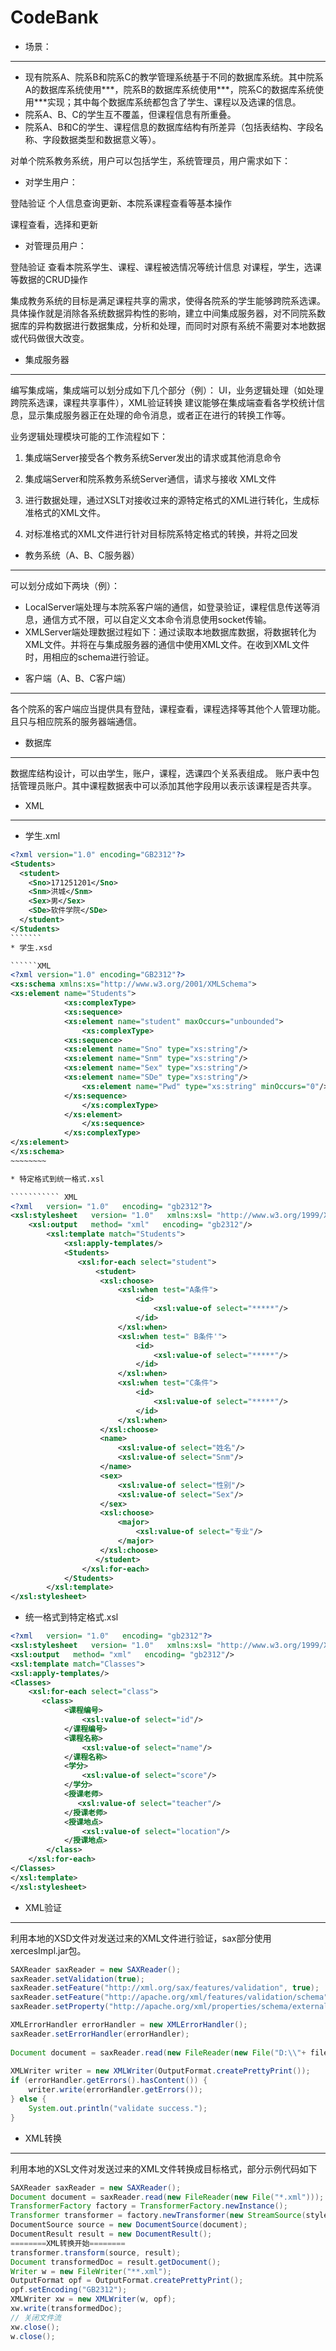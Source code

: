 CodeBank
========

- 场景：
--------

- 现有院系A、院系B和院系C的教学管理系统基于不同的数据库系统。其中院系A的数据库系统使用***，院系B的数据库系统使用***，院系C的数据库系统使用***实现；其中每个数据库系统都包含了学生、课程以及选课的信息。
- 院系A、B、C的学生互不覆盖，但课程信息有所重叠。
- 院系A、B和C的学生、课程信息的数据库结构有所差异（包括表结构、字段名称、字段数据类型和数据意义等）。

对单个院系教务系统，用户可以包括学生，系统管理员，用户需求如下：
- 对学生用户：

登陆验证
个人信息查询更新、本院系课程查看等基本操作

课程查看，选择和更新
- 对管理员用户：

登陆验证
查看本院系学生、课程、课程被选情况等统计信息
对课程，学生，选课等数据的CRUD操作

集成教务系统的目标是满足课程共享的需求，使得各院系的学生能够跨院系选课。
具体操作就是消除各系统数据异构性的影响，建立中间集成服务器，对不同院系数据库的异构数据进行数据集成，分析和处理，而同时对原有系统不需要对本地数据或代码做很大改变。

- 集成服务器
-----------

编写集成端，集成端可以划分成如下几个部分（例）：
UI，业务逻辑处理（如处理跨院系选课，课程共享事件），XML验证转换
建议能够在集成端查看各学校统计信息，显示集成服务器正在处理的命令消息，或者正在进行的转换工作等。

业务逻辑处理模块可能的工作流程如下：

1. 集成端Server接受各个教务系统Server发出的请求或其他消息命令

2. 集成端Server和院系教务系统Server通信，请求与接收 XML文件

3. 进行数据处理，通过XSLT对接收过来的源特定格式的XML进行转化，生成标准格式的XML文件。

4. 对标准格式的XML文件进行针对目标院系特定格式的转换，并将之回发

- 教务系统（A、B、C服务器）
-------------------------

可以划分成如下两块（例）：
* LocalServer端处理与本院系客户端的通信，如登录验证，课程信息传送等消息，通信方式不限，可以自定义文本命令消息使用socket传输。
* XMLServer端处理数据过程如下：通过读取本地数据库数据，将数据转化为XML文件。并将在与集成服务器的通信中使用XML文件。在收到XML文件时，用相应的schema进行验证。

- 客户端（A、B、C客户端）
------------------------

各个院系的客户端应当提供具有登陆，课程查看，课程选择等其他个人管理功能。且只与相应院系的服务器端通信。

- 数据库
--------

数据库结构设计，可以由学生，账户，课程，选课四个关系表组成。
账户表中包括管理员账户。其中课程数据表中可以添加其他字段用以表示该课程是否共享。

- XML
------
* 学生.xml

```````` XML
<?xml version="1.0" encoding="GB2312"?>
<Students>
  <student>
    <Sno>171251201</Sno>
    <Snm>洪城</Snm>
    <Sex>男</Sex>
    <SDe>软件学院</SDe>
  </student>
</Students>
```````
* 学生.xsd

``````XML
<?xml version="1.0" encoding="GB2312"?>
<xs:schema xmlns:xs="http://www.w3.org/2001/XMLSchema">
<xs:element name="Students">
      		<xs:complexType>
   		 	<xs:sequence>
      		<xs:element name="student" maxOccurs="unbounded">
        		<xs:complexType>
          	<xs:sequence>
			<xs:element name="Sno" type="xs:string"/>
			<xs:element name="Snm" type="xs:string"/>
			<xs:element name="Sex" type="xs:string"/>
			<xs:element name="SDe" type="xs:string"/>
        		<xs:element name="Pwd" type="xs:string" minOccurs="0"/>           
          	</xs:sequence>
        		</xs:complexType>
      		</xs:element>
    			</xs:sequence>
  			</xs:complexType>
</xs:element>
</xs:schema>
~~~~~~~~

* 特定格式到统一格式.xsl

``````````` XML
<?xml   version= "1.0"   encoding= "gb2312"?> 
<xsl:stylesheet   version= "1.0"   xmlns:xsl= "http://www.w3.org/1999/XSL/Transform"> 
    <xsl:output   method= "xml"   encoding= "gb2312"/> 
        <xsl:template match="Students">
            <xsl:apply-templates/> 
            <Students>
               <xsl:for-each select="student">
                   <student>
                    <xsl:choose>
                        <xsl:when test="A条件">
                            <id>
                                <xsl:value-of select="*****"/>
                            </id>
                        </xsl:when>
                        <xsl:when test=" B条件'">
                            <id>
                                <xsl:value-of select="*****"/>
                            </id>
                        </xsl:when>
                        <xsl:when test="C条件">
                            <id>
                                <xsl:value-of select="*****"/>
                            </id>
                        </xsl:when>
                    </xsl:choose>
                    <name>
                        <xsl:value-of select="姓名"/>
                        <xsl:value-of select="Snm"/>
                    </name>
                    <sex>
                        <xsl:value-of select="性别"/>
                        <xsl:value-of select="Sex"/>
                    </sex>
                    <xsl:choose>
                        <major>
                            <xsl:value-of select="专业"/>
                        </major>
                    </xsl:choose>
                   </student>
                </xsl:for-each>
            </Students>
        </xsl:template> 
</xsl:stylesheet>
`````````

* 统一格式到特定格式.xsl

```````` XML
<?xml   version= "1.0"   encoding= "gb2312"?> 
<xsl:stylesheet   version= "1.0"   xmlns:xsl= "http://www.w3.org/1999/XSL/Transform"> 
<xsl:output   method= "xml"   encoding= "gb2312"/> 
<xsl:template match="Classes">
<xsl:apply-templates/> 
<Classes>
    <xsl:for-each select="class">
       <class>
            <课程编号>
                <xsl:value-of select="id"/>
            </课程编号>
            <课程名称>
                <xsl:value-of select="name"/>
            </课程名称> 
            <学分>
                <xsl:value-of select="score"/>
            </学分>
            <授课老师>
               <xsl:value-of select="teacher"/>
            </授课老师>
            <授课地点>
                <xsl:value-of select="location"/>
            </授课地点>
        </class>
    </xsl:for-each>
</Classes>
</xsl:template> 
</xsl:stylesheet>
`````````

- XML验证
---------

利用本地的XSD文件对发送过来的XML文件进行验证，sax部分使用xercesImpl.jar包。

````````` Java
SAXReader saxReader = new SAXReader();    	
saxReader.setValidation(true);   
saxReader.setFeature("http://xml.org/sax/features/validation", true);   
saxReader.setFeature("http://apache.org/xml/features/validation/schema", true);   
saxReader.setProperty("http://apache.org/xml/properties/schema/external-noNamespaceSchemaLocation",  "*.xsd");   

XMLErrorHandler errorHandler = new XMLErrorHandler();   
saxReader.setErrorHandler(errorHandler);   
               
Document document = saxReader.read(new FileReader(new File("D:\\"+ fileName + ".xml")));
         		
XMLWriter writer = new XMLWriter(OutputFormat.createPrettyPrint());   
if (errorHandler.getErrors().hasContent()) {   
    writer.write(errorHandler.getErrors());   
} else {   
    System.out.println("validate success.");
}
````````````

- XML转换
--------

利用本地的XSL文件对发送过来的XML文件转换成目标格式，部分示例代码如下

```````Java
SAXReader saxReader = new SAXReader();    	
Document document = saxReader.read(new FileReader(new File("*.xml")));
TransformerFactory factory = TransformerFactory.newInstance();
Transformer transformer = factory.newTransformer(new StreamSource(styleSheet));
DocumentSource source = new DocumentSource(document);
DocumentResult result = new DocumentResult();
========XML转换开始========
transformer.transform(source, result);
Document transformedDoc = result.getDocument();
Writer w = new FileWriter("**.xml");
OutputFormat opf = OutputFormat.createPrettyPrint();
opf.setEncoding("GB2312");
XMLWriter xw = new XMLWriter(w, opf);
xw.write(transformedDoc);
// 关闭文件流
xw.close();
w.close();
`````````




